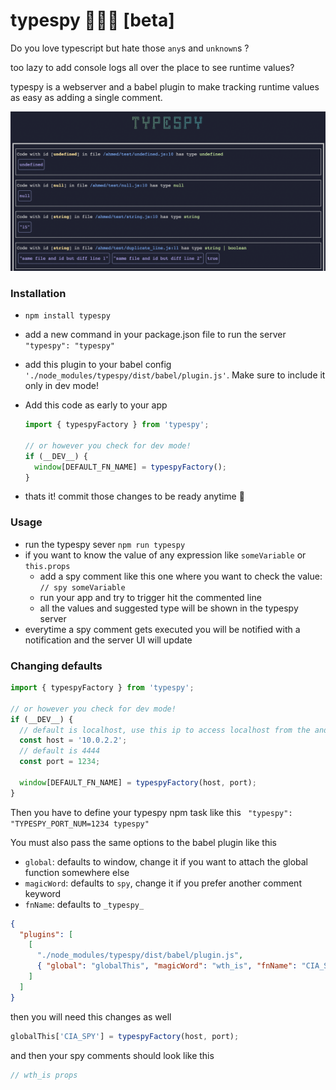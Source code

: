 # typespy 🕵🏻‍♂️ [beta]

Do you love typescript but hate those `any`s and `unknown`s ?

too lazy to add console logs all over the place to see runtime values?

typespy is a webserver and a babel plugin to make tracking runtime values as easy as adding a single comment.

![main screen](screenshot_main.png)

### Installation

- `npm install typespy`
- add a new command in your package.json file to run the server `"typespy": "typespy"`
- add this plugin to your babel config `'./node_modules/typespy/dist/babel/plugin.js'`. Make sure to include it only in dev mode!
- Add this code as early to your app

  ```typescript
  import { typespyFactory } from 'typespy';

  // or however you check for dev mode!
  if (__DEV__) {
    window[DEFAULT_FN_NAME] = typespyFactory();
  }
  ```

- thats it! commit those changes to be ready anytime 🎉

### Usage

- run the typespy sever `npm run typespy`
- if you want to know the value of any expression like `someVariable` or `this.props`
  - add a spy comment like this one where you want to check the value: `// spy someVariable`
  - run your app and try to trigger hit the commented line
  - all the values and suggested type will be shown in the typespy server
- everytime a spy comment gets executed you will be notified with a notification and the server UI will update

### Changing defaults

```typescript
import { typespyFactory } from 'typespy';

// or however you check for dev mode!
if (__DEV__) {
  // default is localhost, use this ip to access localhost from the android emulator for example
  const host = '10.0.2.2';
  // default is 4444
  const port = 1234;

  window[DEFAULT_FN_NAME] = typespyFactory(host, port);
}
```

Then you have to define your typespy npm task like this ` "typespy": "TYPESPY_PORT_NUM=1234 typespy"`

You must also pass the same options to the babel plugin like this

- `global`: defaults to window, change it if you want to attach the global function somewhere else
- `magicWord`: defaults to `spy`, change it if you prefer another comment keyword
- `fnName`: defaults to `_typespy_`

```json
{
  "plugins": [
    [
      "./node_modules/typespy/dist/babel/plugin.js",
      { "global": "globalThis", "magicWord": "wth_is", "fnName": "CIA_SPY" }
    ]
  ]
}
```

then you will need this changes as well

```typescript
globalThis['CIA_SPY'] = typespyFactory(host, port);
```

and then your spy comments should look like this

```js
// wth_is props
```
